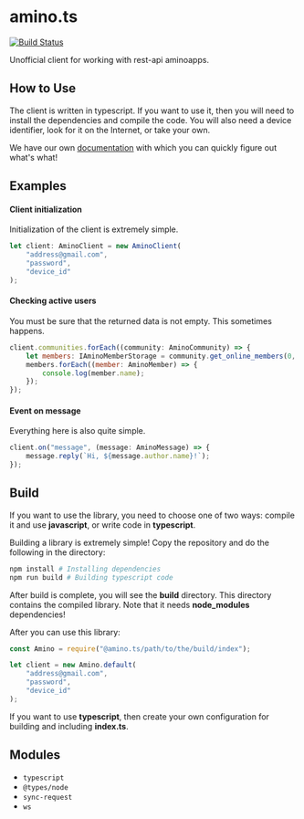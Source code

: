 # amino.ts
[![Build Status](https://travis-ci.org/osm1um/amino.ts.svg?branch=master)](https://travis-ci.org/osm1um/amino.ts.svg?branch=master)

Unofficial client for working with rest-api aminoapps.

## How to Use
The client is written in typescript. If you want to use it, then you will need to install the dependencies and compile the code. You will also need a device identifier, look for it on the Internet, or take your own.

We have our own [documentation](https://osm1um.github.io/amino.ts/) with which you can quickly figure out what's what!

## Examples
#### Client initialization
Initialization of the client is extremely simple.
```javascript
let client: AminoClient = new AminoClient(
    "address@gmail.com",
    "password",
    "device_id"
);
```

#### Checking active users
You must be sure that the returned data is not empty. This sometimes happens.
```javascript
client.communities.forEach((community: AminoCommunity) => {
    let members: IAminoMemberStorage = community.get_online_members(0, 10);
    members.forEach((member: AminoMember) => {
        console.log(member.name);
    });
});
```

#### Event on message
Everything here is also quite simple.
```javascript
client.on("message", (message: AminoMessage) => {
    message.reply(`Hi, ${message.author.name}!`);
});
```

## Build
If you want to use the library, you need to choose one of two ways: compile it and use **javascript**, or write code in **typescript**.

Building a library is extremely simple! Copy the repository and do the following in the directory:
```bash
npm install # Installing dependencies
npm run build # Building typescript code
```

After build is complete, you will see the **build** directory. This directory contains the compiled library. Note that it needs **node_modules** dependencies!

After you can use this library:
```javascript
const Amino = require("@amino.ts/path/to/the/build/index");

let client = new Amino.default(
    "address@gmail.com",
    "password",
    "device_id"
);
```

If you want to use **typescript**, then create your own configuration for building and including **index.ts**.

## Modules
+ `typescript`
+ `@types/node`
+ `sync-request`
+ `ws`
